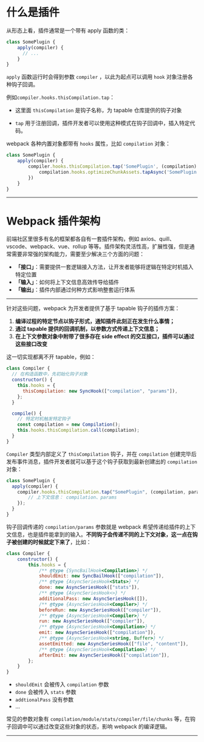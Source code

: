 # 什么是插件

从形态上看，插件通常是一个带有 apply 函数的类：

```js
class SomePlugin {
    apply(compiler) {
      // ...
    }
}
```

`apply` 函数运行时会得到参数 `compiler` ，以此为起点可以调用 `hook` 对象注册各种钩子回调。

例如`compiler.hooks.thisCompilation.tap`： 

+ 这里面 `thisCompilation` 是钩子名称，为 tapable 仓库提供的钩子对象

+ `tap` 用于注册回调，插件开发者可以使用这种模式在钩子回调中，插入特定代码。

  

webpack 各种内置对象都带有 `hooks` 属性，比如 `compilation` 对象：

~~~js
class SomePlugin {
    apply(compiler) {
        compiler.hooks.thisCompilation.tap('SomePlugin', (compilation) => {
            compilation.hooks.optimizeChunkAssets.tapAsync('SomePlugin', ()=>{});
        })
    }
}
~~~

------------



# Webpack 插件架构

前端社区里很多有名的框架都各自有一套插件架构，例如 axios、quill、vscode、webpack、vue、rollup 等等。插件架构灵活性高，扩展性强，但是通常需要非常强的架构能力，需要至少解决三个方面的问题：

- **「接口」**：需要提供一套逻辑接入方法，让开发者能够将逻辑在特定时机插入特定位置
- **「输入」**：如何将上下文信息高效传导给插件
- **「输出」**：插件内部通过何种方式影响整套运行体系

--------------

针对这些问题，webpack 为开发者提供了基于 tapable 钩子的插件方案：

1. **编译过程的特定节点以钩子形式，通知插件此刻正在发生什么事情；**
2. **通过 tapable 提供的回调机制，以参数方式传递上下文信息；**
3. **在上下文参数对象中附带了很多存在 side effect 的交互接口，插件可以通过这些接口改变**

这一切实现都离不开 tapable，例如：

```js
class Compiler {
  // 在构造函数中，先初始化钩子对象
  constructor() {
    this.hooks = {
      thisCompilation: new SyncHook(["compilation", "params"]),
    };
  }

  compile() {
    // 特定时机触发特定钩子
    const compilation = new Compilation();
    this.hooks.thisCompilation.call(compilation);
  }
}
```

`Compiler` 类型内部定义了 `thisCompilation` 钩子，并在 `compilation` 创建完毕后发布事件消息，插件开发者就可以基于这个钩子获取到最新创建出的 `compilation` 对象：

```js
class SomePlugin {
  apply(compiler) {
    compiler.hooks.thisCompilation.tap("SomePlugin", (compilation, params) => {
        // 上下文信息： compilation、params
    });
  }
}
```

钩子回调传递的 `compilation/params` 参数就是 webpack 希望传递给插件的上下文信息，也是插件能拿到的输入。**不同钩子会传递不同的上下文对象，这一点在钩子被创建的时候就定下来了**，比如：

```js
class Compiler {
    constructor() {
        this.hooks = {
            /** @type {SyncBailHook<Compilation>} */
            shouldEmit: new SyncBailHook(["compilation"]),
            /** @type {AsyncSeriesHook<Stats>} */
            done: new AsyncSeriesHook(["stats"]),
            /** @type {AsyncSeriesHook<>} */
            additionalPass: new AsyncSeriesHook([]),
            /** @type {AsyncSeriesHook<Compiler>} */
            beforeRun: new AsyncSeriesHook(["compiler"]),
            /** @type {AsyncSeriesHook<Compiler>} */
            run: new AsyncSeriesHook(["compiler"]),
            /** @type {AsyncSeriesHook<Compilation>} */
            emit: new AsyncSeriesHook(["compilation"]),
            /** @type {AsyncSeriesHook<string, Buffer>} */
            assetEmitted: new AsyncSeriesHook(["file", "content"]),
            /** @type {AsyncSeriesHook<Compilation>} */
            afterEmit: new AsyncSeriesHook(["compilation"]),
        };
    }
}
```

- `shouldEmit` 会被传入 `compilation` 参数
- `done` 会被传入 `stats` 参数
- `addtionalPass` 没有参数
- ...

常见的参数对象有 `compilation/module/stats/compiler/file/chunks` 等，在钩子回调中可以通过改变这些对象的状态，影响 webpack 的编译逻辑。

---------
